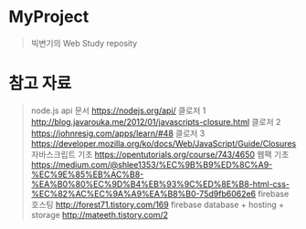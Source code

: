 # MyProject



> 빅변기의 Web Study reposity


# 참고 자료
>node.js api 문서 https://nodejs.org/api/
>클로저 1 http://blog.javarouka.me/2012/01/javascripts-closure.html
>클로저 2 https://johnresig.com/apps/learn/#48
>클로저 3 https://developer.mozilla.org/ko/docs/Web/JavaScript/Guide/Closures
>자바스크립트 기초 https://opentutorials.org/course/743/4650
>웹팩 기초 https://medium.com/@shlee1353/%EC%9B%B9%ED%8C%A9-%EC%9E%85%EB%AC%B8-%EA%B0%80%EC%9D%B4%EB%93%9C%ED%8E%B8-html-css-%EC%82%AC%EC%9A%A9%EA%B8%B0-75d9fb6062e6
>firebase 호스팅 http://forest71.tistory.com/169
>firebase database + hosting + storage http://mateeth.tistory.com/2
